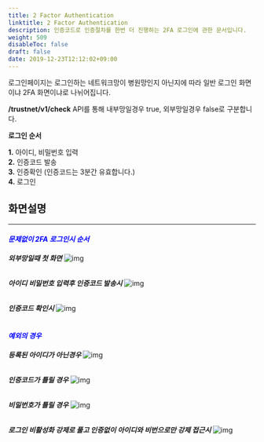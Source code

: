 ```yaml
---
title: 2 Factor Authentication
linktitle: 2 Factor Authentication
description: 인증코드로 인증절차를 한번 더 진행하는 2FA 로그인에 관한 문서입니다.
weight: 509
disableToc: false
draft: false
date: 2019-12-23T12:12:02+09:00
---
```


로그인페이지는 로그인하는 네트워크망이 병원망인지 아닌지에 따라 일반 로그인 화면이냐 2FA 화면이냐로 나뉘어집니다.

**/trustnet/v1/check** API를 통해 내부망일경우 true, 외부망일경우 false로 구분합니다.

**<span class='colored'>로그인 순서</span>**

**1.** 아이디, 비밀번호 입력  
**2.** 인증코드 발송  
**3.** 인증확인 (인증코드는 3분간 유효합니다.)  
**4.** 로그인  

## 화면설명
---
#### <span style="color:blue">_문제없이 2FA 로그인시 순서_</span>

**<span class='colored2'><i class="fas fa-info-circle"></i> _외부망일때 첫 화면_</span>**
![img](/supporting-pages/images/2fa1.png?width=500px)
<br><br>

**<span class='colored2'><i class="fas fa-info-circle"></i> _아이디 비밀번호 입력후 인증코드 발송시_</span>**
![img](/supporting-pages/images/2fa2.png?width=500px)
<br><br>

**<span class='colored2'><i class="fas fa-info-circle"></i> _인증코드 확인시_</span>**
![img](/supporting-pages/images/2fa3.png?width=500px)
<br><br>

#### <span style="color:blue">_예외의 경우_</span>

**<span class='colored2'><i class="fas fa-info-circle"></i> _등록된 아이디가 아닌경우_</span>**
![img](/supporting-pages/images/2fa4.png?width=500px)
<br><br>

**<span class='colored2'><i class="fas fa-info-circle"></i> _인증코드가 틀릴 경우_</span>**
![img](/supporting-pages/images/2fa5.png?width=500px)
<br><br>

**<span class='colored2'><i class="fas fa-info-circle"></i> _비밀번호가 틀릴 경우_</span>**
![img](/supporting-pages/images/2fa6.png?width=500px)
<br><br>

**<span class='colored2'><i class="fas fa-info-circle"></i> _로그인 비활성화 강제로 풀고 인증없이 아이디와 비번으로만 강제 접근시_</span>**
![img](/supporting-pages/images/2fa7.png?width=500px)
<br><br>

